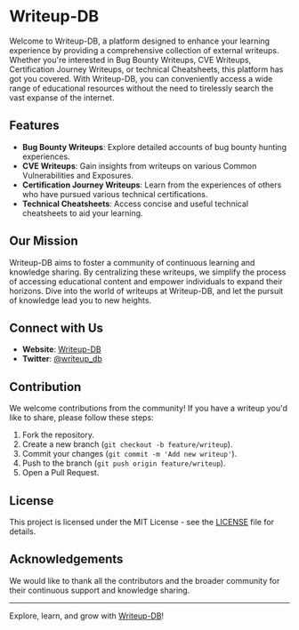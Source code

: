 # Writeup-DB

Welcome to Writeup-DB, a platform designed to enhance your learning experience by providing a comprehensive collection of external writeups. Whether you're interested in Bug Bounty Writeups, CVE Writeups, Certification Journey Writeups, or technical Cheatsheets, this platform has got you covered. With Writeup-DB, you can conveniently access a wide range of educational resources without the need to tirelessly search the vast expanse of the internet.

## Features

- **Bug Bounty Writeups**: Explore detailed accounts of bug bounty hunting experiences.
- **CVE Writeups**: Gain insights from writeups on various Common Vulnerabilities and Exposures.
- **Certification Journey Writeups**: Learn from the experiences of others who have pursued various technical certifications.
- **Technical Cheatsheets**: Access concise and useful technical cheatsheets to aid your learning.

## Our Mission

Writeup-DB aims to foster a community of continuous learning and knowledge sharing. By centralizing these writeups, we simplify the process of accessing educational content and empower individuals to expand their horizons. Dive into the world of writeups at Writeup-DB, and let the pursuit of knowledge lead you to new heights.

## Connect with Us

- **Website**: [Writeup-DB](https://writeup-db.com/)
- **Twitter**: [@writeup_db](https://twitter.com/writeup_db)

## Contribution

We welcome contributions from the community! If you have a writeup you'd like to share, please follow these steps:

1. Fork the repository.
2. Create a new branch (`git checkout -b feature/writeup`).
3. Commit your changes (`git commit -m 'Add new writeup'`).
4. Push to the branch (`git push origin feature/writeup`).
5. Open a Pull Request.

## License

This project is licensed under the MIT License - see the [LICENSE](LICENSE) file for details.

## Acknowledgements

We would like to thank all the contributors and the broader community for their continuous support and knowledge sharing.

---

Explore, learn, and grow with [Writeup-DB](https://writeup-db.com/)!
